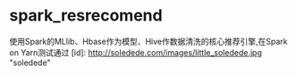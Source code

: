 spark_resrecomend
=================

使用Spark的MLlib、Hbase作为模型、Hive作数据清洗的核心推荐引擎,在Spark on Yarn测试通过
[id]: http://soledede.com/images/little_soledede.jpg "soledede"
